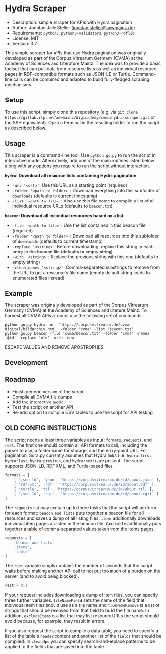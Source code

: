 # Hydra Scraper

- Description: simple scraper for APIs with Hydra pagination
- Author: Jonatan Jalle Steller ([jonatan.steller@adwmainz.de](mailto:jonatan.steller@adwmainz.de))
- Requirements: `python3`, `python3-validators`, `python3-rdflib`
- License: MIT
- Version: 0.7

This simple scraper for APIs that use Hydra pagination was originally developed as part of the Corpus Vitrearum Germany (CVMA) at the Academy of Sciences and Literature Mainz. The idea was to provide a basic toolset that can pull data from resource lists as well as individual resource pages in RDF-compatible formats such as JSON-LD or Turtle. Command-line calls can be combined and adapted to build fully-fledged scraping mechanisms.

## Setup

To use this script, simply clone this repository (e.g. via `git clone https://gitlab.rlp.net/adwmainz/digicademy/cvma/hydra-scraper.git` or the SSH equivalent). Open a terminal in the resulting folder to run the script as described below.

## Usage

This scraper is a command-line tool. Use `python go.py` to run the script in interactive mode. Alternatively, add one of the main routines listed below along with any options you require to run the script without interaction.

**`hydra`: Download all resource lists containing Hydra pagination**

- `-url '<url>'`: Use this URL as a starting point (required)
- `-folder '<path to folder>'`: Download everything into this subfolder  of `downloads` (defaults to current timestamp)
- `-list '<path to file>'`: Also use this file name to compile a list of all individual resource URLs (defaults to `beacon.txt`)

**`beacon`: Download all individual resources based on a list**

- `-file '<path to file>'`: Use the list contained in this beacon file (required)
- `-folder '<path to folder>'`: Download all resources into this subfolder  of `downloads` (defaults to current timestamp)
- `-replace '<string>'`: Before downloading, replace this string in each entry in the beacon file (defaults to empty string)
- `-with '<string>'`: Replace the previous string with this one (defaults to empty string)
- `-clean_names '<string>'`: Comma-separated substrings to remove from the URL to get a resource's file name (empty default string leads to enumerated files instead)

## Example

The scraper was originally developed as part of the Corpus Vitrearum Germany (CVMA) at the Academy of Sciences and Liteture Mainz. To harvest all CVMA APIs at once, use the following set of commands:

```
python go.py hydra -url 'https://corpusvitrearum.de/cvma-digital/bildarchiv.html' -folder 'cvma' -list 'beacon.txt'
python go.py beacon -file 'cvma/beacon.txt' -folder 'cvma' -names '@id' -replace 'old' -with 'new'
```

ESCAPE VALUES AND REMOVE APOSTROPHES

## Development

## Roadmap

- Finish generic version of the script
- Compile all CVMA file dumps
- Add the interactive mode
- Test the script on another API
- Re-add option to compile CSV tables to use the script for API testing

## OLD CONFIG INSTRUCTIONS

The script needs a least three variables as input: `formats`, `requests`, and `rest`. The first one should contain all API formats to call, including the parser to use, a folder name for storage, and the entry-point URL. For pagination, Scra.py currently assumes that Hydra links (i.e. `hydra:first`, `hydra:last`, `hydra:previous`, and `hydra:next`) are present. The script supports JSON-LD, RDF XML, and Turtle-based files.

```python
formats = [
    [ 'json-ld', 'json', 'https://corpusvitrearum.de/id/about.json' ],
    [ 'rdf-xml', 'rdf', 'https://corpusvitrearum.de/id/about.rdf' ],
    [ 'turtle', 'ttl', 'https://corpusvitrearum.de/id/about.ttl' ],
    [ 'json-ld', 'cgif', 'https://corpusvitrearum.de/id/about.cgif' ]
]
```

The `requests` list may contain up to three tasks that the script will perform for each format: `beacon and lists` puts together a beacon file for all resources and saves a dump of all listing files. `items` additionally downloads individual item pages as listed in the beacon file. And `table` additionally puts together a table of comma-separated values taken from the items pages.

```python
requests = [
    'beacon and lists',
    'items',
    'table'
]
```

The `rest` variable simply contains the number of seconds that the script waits before making another API call to not put too much of a burden on the server (and to avoid being blocked).

```python
rest = 0.1
```

If your request includes downloading a dump of item files, you can specify three further variables. `fileNameField` sets the name of the field that individual item files should use as a file name and `fileNameRemove` is a list of strings that should be removed from that field to build the file name. In addition, `excludeItems` is a list that may list resource URLs the script should avoid because, for example, they result in errors.

If you also request the script to compile a data table, you need to specify a list of the table's `header` content and another list of the `fields` that should be compiled. In `cleanUps` you can specify search-and-replace patterns to be applied to the fields that are saved into the table.
